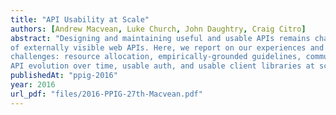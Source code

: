 ```yaml
---
title: "API Usability at Scale"
authors: [Andrew Macvean, Luke Church, John Daughtry, Craig Citro]
abstract: "Designing and maintaining useful and usable APIs remains challenging. At Google, we manage hundreds
of externally visible web APIs. Here, we report on our experiences and describe six on-going
challenges: resource allocation, empirically-grounded guidelines, communicating issues, supporting
API evolution over time, usable auth, and usable client libraries at scale."
publishedAt: "ppig-2016"
year: 2016
url_pdf: "files/2016-PPIG-27th-Macvean.pdf"
---
```

